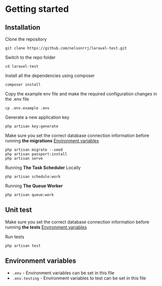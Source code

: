 # Getting started

## Installation

Clone the repository

    git clone https://github.com/nelsonrrj/laravel-test.git

Switch to the repo folder

    cd laravel-test
    
Install all the dependencies using composer

    composer install

Copy the example env file and make the required configuration changes in the .env file

    cp .env.example .env

Generate a new application key

    php artisan key:generate

Make sure you set the correct database connection information before running **the migrations** [Environment variables](#environment-variables)

    php artisan migrate --seed
    php artisan passport:install
    php artisan serve


Running **The Task Scheduler** Locally

    php artisan schedule:work

Running **The Queue Worker**

    php artisan queue:work 

## Unit test

Make sure you set the correct database connection information before running **the tests** [Environment variables](#environment-variables)

Run tests

    php artisan test

## Environment variables    

- `.env` - Environment variables can be set in this file
- `.env.testing` - Environment variables to test can be set in this file
